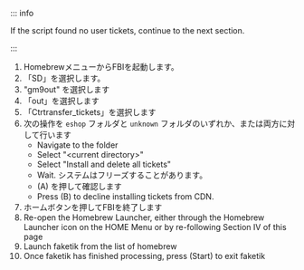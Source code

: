 ::: info

If the script found no user tickets, continue to the next section.

:::

1. HomebrewメニューからFBIを起動します。
2. 「SD」を選択します。
3. "gm9out" を選択します
4. 「out」を選択します
5. 「Ctrtransfer_tickets」を選択します
6. 次の操作を `eshop` フォルダと `unknown` フォルダのいずれか、または両方に対して行います
    - Navigate to the folder
    - Select "\<current directory>"
    - Select "Install and delete all tickets"
    - Wait. システムはフリーズすることがあります。
    - (A) を押して確認します
    - Press (B) to decline installing tickets from CDN.
7. ホームボタンを押してFBIを終了します
8. Re-open the Homebrew Launcher, either through the Homebrew Launcher icon on the HOME Menu or by re-following Section IV of this page
9. Launch faketik from the list of homebrew
10. Once faketik has finished processing, press (Start) to exit faketik
